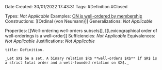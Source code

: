 <br />
<br />

Date Created: 30/01/2022 17:43:31
Tags: #Definition #Closed 

Types: _Not Applicable_
Examples: [$\textrm{ON}$ is well-ordered by membership](ON%20is%20well-ordered%20by%20membership.md)
Constructions: [[Ordinal (von Neumann)]]
Generalizations: _Not Applicable_

Properties: [[Well-ordering well-orders subsets]], [[Lexicographical order of well-orderings is a well-order]]
Sufficiencies: _Not Applicable_
Equivalences: _Not Applicable_
Justifications: _Not Applicable_

``` ad-Definition
title: Definition.

_Let $X$ be a set. A binary relation $R$ **well-orders $X$** if $R$ is a strict total order and a well-founded relation on $X$._

```
